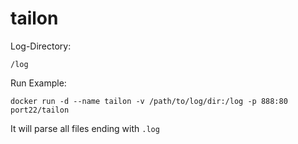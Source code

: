 # tailon

Log-Directory:  

`/log`

Run Example: 

`docker run -d --name tailon -v /path/to/log/dir:/log -p 888:80 port22/tailon`

It will parse all files ending with `.log`
  
